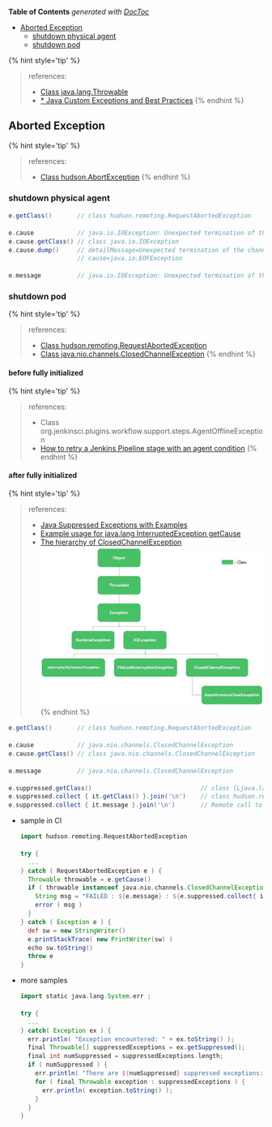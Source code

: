 <!-- START doctoc generated TOC please keep comment here to allow auto update -->
<!-- DON'T EDIT THIS SECTION, INSTEAD RE-RUN doctoc TO UPDATE -->
**Table of Contents**  *generated with [DocToc](https://github.com/thlorenz/doctoc)*

- [Aborted Exception](#aborted-exception)
  - [shutdown physical agent](#shutdown-physical-agent)
  - [shutdown pod](#shutdown-pod)

<!-- END doctoc generated TOC please keep comment here to allow auto update -->



{% hint style='tip' %}
> references:
> - [Class java.lang.Throwable](https://docs.oracle.com/en/java/javase/11/docs/api/java.base/java/lang/Throwable.html)
> - [* Java Custom Exceptions and Best Practices](https://howtodoinjava.com/java/exception-handling/best-practices-for-for-exception-handling/)
{% endhint %}

## Aborted Exception

{% hint style='tip' %}
> references:
> - [Class hudson.AbortException](https://javadoc.jenkins-ci.org/hudson/AbortException.html)
{% endhint %}

### shutdown physical agent
```groovy
e.getClass()       // class hudson.remoting.RequestAbortedException

e.cause            // java.io.IOException: Unexpected termination of the channel
e.cause.getClass() // class java.io.IOException
e.cause.dump()     // detailMessage=Unexpected termination of the channel
                   // cause=java.io.EOFException

e.message          // java.io.IOException: Unexpected termination of the channel
```

### shutdown pod

{% hint style='tip' %}
> references:
> - [Class hudson.remoting.RequestAbortedException](https://javadoc.jenkins.io/component/remoting/hudson/remoting/RequestAbortedException.html)
> - [Class java.nio.channels.ClosedChannelException](https://docs.oracle.com/javase/7/docs/api/java/nio/channels/ClosedChannelException.html)
{% endhint %}


#### before fully initialized

{% hint style='tip' %}
> references:
> - Class org.jenkinsci.plugins.workflow.support.steps.AgentOfflineException
> - [How to retry a Jenkins Pipeline stage with an agent condition](https://stackoverflow.com/a/73632214/2940319)
{% endhint %}

#### after fully initialized

{% hint style='tip' %}
> references:
> - [Java Suppressed Exceptions with Examples](https://howtodoinjava.com/java/exception-handling/java-suppressed-exceptions/)
> - [Example usage for java.lang InterruptedException getCause](http://www.java2s.com/example/java-api/java/lang/interruptedexception/getcause-0-11.html)
> - [The hierarchy of ClosedChannelException](https://www.geeksforgeeks.org/closedchannelexception-in-java-with-examples/)
>   ![hierarchy of ClosedChannelException](../../screenshot/jenkins/exception/ClosedChannelException.jpg)
{% endhint %}

```groovy
e.getClass()       // class hudson.remoting.RequestAbortedException

e.cause            // java.nio.channels.ClosedChannelException
e.cause.getClass() // class java.nio.channels.ClosedChannelException

e.message          // java.nio.channels.ClosedChannelException

e.suppressed.getClass()                              // class [Ljava.lang.Throwable
e.suppressed.collect { it.getClass() }.join('\n')    // class hudson.remoting.Channel$CallSiteStackTrace
e.suppressed.collect { it.message }.join('\n')       // Remote call to JNLP4-connect connection from 10.244.13.1/10.244.13.1:59576
```
- sample in CI
  ```groovy
  import hudson.remoting.RequestAbortedException

  try {
    ...
  } catch ( RequestAbortedException e ) {
    Throwable throwable = e.getCause()
    if ( throwable instanceof java.nio.channels.ClosedChannelException ) {
      String msg = "FAILED : ${e.message} : ${e.suppressed.collect{ it.message }. join(' && ')}"
      error ( msg )
    }
  } catch ( Exception e ) {
    def sw = new StringWriter()
    e.printStackTrace( new PrintWriter(sw) )
    echo sw.toString()
    throw e
  }
  ```

- more samples
  ```groovy
  import static java.lang.System.err ;

  try {
    ...
  } catch( Exception ex ) {
    err.println( "Exception encountered: " + ex.toString() );
    final Throwable[] suppressedExceptions = ex.getSuppressed();
    final int numSuppressed = suppressedExceptions.length;
    if ( numSuppressed ) {
      err.println( "There are ${numSuppressed} suppressed exceptions: " );
      for ( final Throwable exception : suppressedExceptions ) {
        err.println( exception.toString() );
      }
    }
  }
  ```
